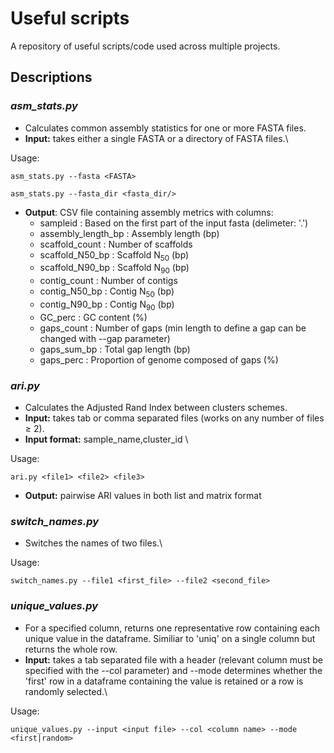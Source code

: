 # Useful scripts

A repository of useful scripts/code used across multiple projects.

## Descriptions
### *asm_stats.py*
- Calculates common assembly statistics for one or more FASTA files.
- **Input:** takes either a single FASTA or a directory of FASTA files.\

Usage:
  ```
  asm_stats.py --fasta <FASTA>

  asm_stats.py --fasta_dir <fasta_dir/>
  ```
* **Output**: CSV file containing assembly metrics with columns:
  * sampleid : Based on the first part of the input fasta (delimeter: '.')
  * assembly_length_bp : Assembly length (bp)
  * scaffold_count : Number of scaffolds
  * scaffold_N50_bp : Scaffold N<sub>50</sub> (bp)
  * scaffold_N90_bp : Scaffold N<sub>90</sub> (bp)
  * contig_count : Number of contigs
  * contig_N50_bp : Contig N<sub>50</sub> (bp)
  * contig_N90_bp : Contig N<sub>90</sub> (bp)
  * GC_perc : GC content (%)
  * gaps_count : Number of gaps (min length to define a gap can be changed with --gap parameter)
  * gaps_sum_bp : Total gap length (bp)
  * gaps_perc : Proportion of genome composed of gaps (%)

### *ari.py*
- Calculates the Adjusted Rand Index between clusters schemes.
- **Input:** takes tab or comma separated files (works on any number of files ≥ 2).
- **Input format:** sample_name,cluster_id \

Usage:
  ```
  ari.py <file1> <file2> <file3>
  ```
- **Output:** pairwise ARI values in both list and matrix format
### *switch_names.py*
- Switches the names of two files.\
  
Usage:
  ```
  switch_names.py --file1 <first_file> --file2 <second_file>
  ```
### *unique_values.py*
- For a specified column, returns one representative row containing each unique value in the dataframe. Similiar to 'uniq' on a single column but returns the whole row. 
- **Input:** takes a tab separated file with a header (relevant column must be specified with the --col parameter) and --mode determines whether the 'first' row in a dataframe containing the value is retained or a row is randomly selected.\

Usage:
  ```
  unique_values.py --input <input file> --col <column name> --mode <first|random>
  ```
















